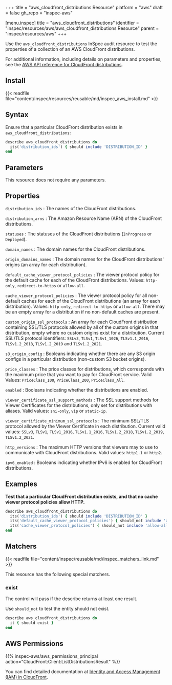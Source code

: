 +++
title = "aws_cloudfront_distributions Resource"
platform = "aws"
draft = false
gh_repo = "inspec-aws"

[menu.inspec]
title = "aws_cloudfront_distributions"
identifier = "inspec/resources/aws/aws_cloudfront_distributions Resource"
parent = "inspec/resources/aws"
+++

Use the `aws_cloudfront_distributions` InSpec audit resource to test the properties of a collection of an AWS CloudFront distributions.

For additional information, including details on parameters and properties, see the [AWS API reference for CloudFront distributions](https://docs.aws.amazon.com/cloudfront/latest/APIReference/API_distribution.html).

## Install

{{< readfile file="content/inspec/resources/reusable/md/inspec_aws_install.md" >}}

## Syntax

Ensure that a particular CloudFront distribution exists in `aws_cloudfront_distributions`:

```ruby
describe aws_cloudfront_distributions do
  its('distribution_ids') { should include 'DISTRIBUTION_ID' }
end
```

## Parameters

This resource does not require any parameters.

## Properties

`distribution_ids`
: The names of the CloudFront distributions.

`distribution_arns`
: The Amazon Resource Name (ARN) of the CloudFront distributions.

`statuses`
: The statuses of the CloudFront distributions (`InProgress` or `Deployed`).

`domain_names`
: The domain names for the CloudFront distributions.

`origin_domains_names`
: The domain names for the CloudFront distributions' origins (an array for each distribution).

`default_cache_viewer_protocol_policies`
: The viewer protocol policy for the default cache for each of the CloudFront distributions. Values: `http-only`, `redirect-to-https` or `allow-all`.

`cache_viewer_protocol_policies`
: The viewer protocol policy for all non-default caches for each of the CloudFront distributions (an array for each distribution). Values: `http-only`, `redirect-to-https` or `allow-all`. There may be an empty array for a distribution if no non-default caches are present.

`custom_origin_ssl_protocols`
: An array for each CloudFront distribution containing SSL/TLS protocols allowed by all of the custom origins in that distribution, empty where no custom origins exist for a distribution. Current SSL/TLS protocol identifiers: `SSLv3`, `TLSv1`, `TLSv1_1026`, `TLSv1.1_2016`, `TLSv1.2_2018`, `TLSv1.2_2019` and `TLSv1.2_2021`.

`s3_origin_config`
: Booleans indicating whether there are any S3 origin configs in a particular distribution (non-custom S3 bucket origins).

`price_classes`
: The price classes for distributions, which corresponds with the maximum price that you want to pay for CloudFront service. Valid Values: `PriceClass_100`,  `PriceClass_200`,  `PriceClass_All`.

`enabled`
: Booleans indicating whether the distributions are enabled.

`viewer_certificate_ssl_support_methods`
: The SSL support methods for Viewer Certificates for the distributions, only set for distributions with aliases. Valid values: `sni-only`, `vip` or `static-ip`.

`viewer_certificate_minimum_ssl_protocols`
: The minimum SSL/TLS protocol allowed by the Viewer Certificate in each distribution. Current valid values: `SSLv3`, `TLSv1`, `TLSv1_2016`, `TLSv1.1_2016`, `TLSv1.2_2018`, `TLSv1.2_2019`, `TLSv1.2_2021`.

`http_versions`
: The maximum HTTP versions that viewers may to use to communicate with CloudFront distributions. Valid values: `http1.1` or `http2`.

`ipv6_enabled`
: Booleans indicating whether IPv6 is enabled for CloudFront distributions.

## Examples

**Test that a particular CloudFront distribution exists, and that no cache viewer protocol policies allow HTTP.**

```ruby
describe aws_cloudfront_distributions do
  its('distribution_ids') { should include 'DISTRIBUTION_ID' }
  its('default_cache_viewer_protocol_policies') { should_not include 'allow-all' }
  its('cache_viewer_protocol_policies') { should_not include 'allow-all' }
end
```

## Matchers

{{< readfile file="content/inspec/reusable/md/inspec_matchers_link.md" >}}

This resource has the following special matchers.

### exist

The control will pass if the describe returns at least one result.

Use `should_not` to test the entity should not exist.

```ruby
describe aws_cloudfront_distributions do
  it { should exist }
end
```

## AWS Permissions

{{% inspec-aws/aws_permissions_principal action="CloudFront:Client:ListDistributionsResult" %}}

You can find detailed documentation at [Identity and Access Management (IAM) in CloudFront](https://docs.aws.amazon.com/AmazonCloudFront/latest/DeveloperGuide/auth-and-access-control.html).
